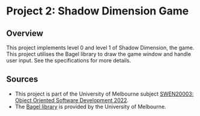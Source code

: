 # Project 2: Shadow Dimension Game

## Overview
This project implements level 0 and level 1 of Shadow Dimension, the game. This project utilises the Bagel library to draw the game window and handle user input. See the specifications for more details.

## Sources
- This project is part of the University of Melbourne subject [SWEN20003: Object Oriented Software Development 2022](https://handbook.unimelb.edu.au/2022/subjects/swen20003).
- The [Bagel library](https://people.eng.unimelb.edu.au/mcmurtrye/bagel-doc/) is provided by the University of Melbourne.